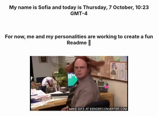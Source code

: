 


<div align="center">
<h3 >My name is Sofia and today is Thursday, 7 October, 10:23 GMT-4</h3><br>
<h3 >For now, me and my personalities are working to create a fun Readme 👋
</h3><br>
<img src='img/dwight.gif' alt='working...'/>
</div>
